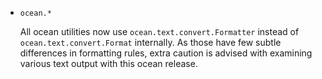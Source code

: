 * `ocean.*`

  All ocean utilities now use `ocean.text.convert.Formatter` instead of
  `ocean.text.convert.Format` internally. As those have few subtle differences
  in formatting rules, extra caution is advised with examining various text
  output with this ocean release.
